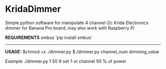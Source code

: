 # KridaDimmer

Simple python software for manipulate 4 channel i2c Krida Electronics dimmer
for Banana Pro board, may also work with Raspberry Pi

**REQUIREMENTS**
smbus
'pip install smbus'
___

**USAGE:**
$chmod +x ./dimmer.py
$./dimmer.py channel_num dimming_value

*Example*
./dimmer.py 1 50  # set 1-st channel 50 % of power
